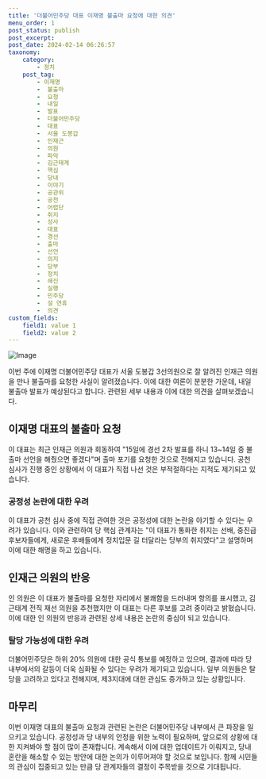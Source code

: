 ```yaml
---
title: '더불어민주당 대표 이재명 불출마 요청에 대한 의견'
menu_order: 1
post_status: publish
post_excerpt: 
post_date: 2024-02-14 06:26:57
taxonomy:
    category:
        - 정치
    post_tag:
        - 이재명
        -  불출마
        -  요청
        -  내일
        -  발표
        -  더불어민주당
        -  대표
        -  서울 도봉갑
        -  인재근
        -  의원
        -  파악
        -  김근태계
        -  핵심
        -  당내
        -  이야기
        -  공관위
        -  공천
        -  어렵단
        -  취지
        -  성사
        -  대표
        -  경선
        -  출마
        -  선언
        -  의지
        -  당부
        -  정치
        -  쇄신
        -  실행
        -  민주당
        -  설 연휴
        -  의견
custom_fields:
    field1: value 1
    field2: value 2
---
```


![Image](https://imgnews.pstatic.net/image/437/2024/02/13/0000379376_001_20240213110901470.jpg?type=w647)

이번 주에 이재명 더불어민주당 대표가 서울 도봉갑 3선의원으로 잘 알려진 인재근 의원을 만나 불출마를 요청한 사실이 알려졌습니다. 이에 대한 여론이 분분한 가운데, 내일 불출마 발표가 예상된다고 합니다. 관련된 세부 내용과 이에 대한 의견을 살펴보겠습니다.
## 이재명 대표의 불출마 요청
이 대표는 최근 인재근 의원과 회동하여 "15일에 경선 2차 발표를 하니 13~14일 중 불출마 선언을 해줬으면 좋겠다"며 출마 포기를 요청한 것으로 전해지고 있습니다. 공천 심사가 진행 중인 상황에서 이 대표가 직접 나선 것은 부적절하다는 지적도 제기되고 있습니다.
### 공정성 논란에 대한 우려
이 대표가 공천 심사 중에 직접 관여한 것은 공정성에 대한 논란을 야기할 수 있다는 우려가 있습니다. 이와 관련하여 당 핵심 관계자는 "이 대표가 통화한 취지는 선배, 중진급 후보자들에게, 새로운 후배들에게 정치입문 길 터달라는 당부의 취지였다"고 설명하며 이에 대한 해명을 하고 있습니다.
## 인재근 의원의 반응
인 의원은 이 대표가 불출마를 요청한 자리에서 불쾌함을 드러내며 항의를 표시했고, 김근태계 전직 재선 의원을 추천했지만 이 대표는 다른 후보를 고려 중이라고 밝혔습니다. 이에 대한 인 의원의 반응과 관련된 상세 내용은 논란의 중심이 되고 있습니다.
### 탈당 가능성에 대한 우려
더불어민주당은 하위 20% 의원에 대한 공식 통보를 예정하고 있으며, 결과에 따라 당 내부에서의 갈등이 더욱 심화될 수 있다는 우려가 제기되고 있습니다. 일부 의원들은 탈당을 고려하고 있다고 전해지며, 제3지대에 대한 관심도 증가하고 있는 상황입니다.
## 마무리
이번 이재명 대표의 불출마 요청과 관련된 논란은 더불어민주당 내부에서 큰 파장을 일으키고 있습니다. 공정성과 당 내부의 안정을 위한 노력이 필요하며, 앞으로의 상황에 대한 지켜봐야 할 점이 많이 존재합니다. 계속해서 이에 대한 업데이트가 이뤄지고, 당내 혼란을 해소할 수 있는 방안에 대한 논의가 이루어져야 할 것으로 보입니다. 함께 시민들의 관심이 집중되고 있는 만큼 당 관계자들의 결정이 주목받을 것으로 기대됩니다.
